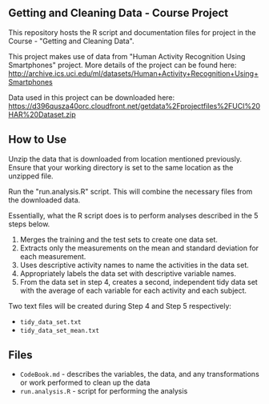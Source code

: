 ## Getting and Cleaning Data - Course Project
This repository hosts the R script and documentation files for project in the Course - "Getting and Cleaning Data".

This project makes use of data from "Human Activity Recognition Using Smartphones" project. More details of the project can be found here:
http://archive.ics.uci.edu/ml/datasets/Human+Activity+Recognition+Using+Smartphones

Data used in this project can be downloaded here:
https://d396qusza40orc.cloudfront.net/getdata%2Fprojectfiles%2FUCI%20HAR%20Dataset.zip

## How to Use
Unzip the data that is downloaded from location mentioned previously. Ensure that your working directory is set to the same location as the unzipped file.

Run the "run.analysis.R" script. This will combine the necessary files from the 
downloaded data.

Essentially, what the R script does is to perform analyses described in the 5 steps 
below.

1. Merges the training and the test sets to create one data set.
2. Extracts only the measurements on the mean and standard deviation for each 
measurement.
3. Uses descriptive activity names to name the activities in the data set.
4. Appropriately labels the data set with descriptive variable names.
5. From the data set in step 4, creates a second, independent tidy data set with 
the average of each variable for each activity and each subject.

Two text files will be created during Step 4 and Step 5 respectively:
* `tidy_data_set.txt`
* `tidy_data_set_mean.txt`

## Files
* `CodeBook.md` - describes the variables, the data, and any transformations or 
work performed to clean up the data
* `run.analysis.R` - script for performing the analysis